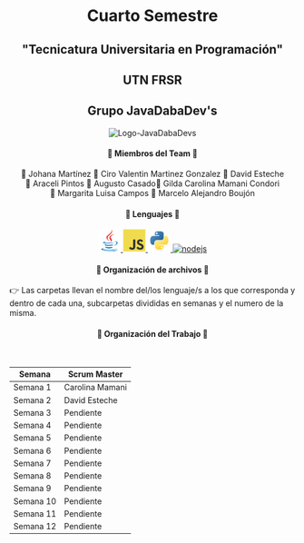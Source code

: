<h1 align="center">Cuarto Semestre</h1>
<h2 align="center">"Tecnicatura Universitaria en Programación"</h2>
<h2 align="center">UTN FRSR</h2>
<h2 align="center">Grupo JavaDabaDev's</h2>
<p align="center">
  <img 
src="https://camo.githubusercontent.com/69285f6bcec148b7811b634b4bbfdcb729dad910a0fcf0879342d29e7dbd8ad2/68747470733a2f2f692e6962622e636f2f734b7444364a772f63726f702d6a646576732e706e67" alt="Logo-JavaDabaDevs">
</p>

<h4 align="center">💠 Miembros del Team 💠</h4>

<p align="center">🔹 Johana Martínez 🔹 Ciro Valentin Martinez Gonzalez 🔹 David Esteche <br>🔹 Araceli Pintos 🔹 Augusto Casado🔹 Gilda Carolina Mamani Condori <br>🔹 Margarita Luisa Campos 🔹 Marcelo Alejandro Boujón</p>

<h4 align="center">💠 Lenguajes 💠</h4>

<p align="center"> 
  <a href="https://www.java.com" target="_blank" rel="noreferrer"> 
    <img src="https://raw.githubusercontent.com/devicons/devicon/master/icons/java/java-original.svg" alt="java" width="40" height="40"/>
  </a>
  <a href="https://developer.mozilla.org/en-US/docs/Web/JavaScript" target="_blank" rel="noreferrer">
    <img src="https://raw.githubusercontent.com/devicons/devicon/master/icons/javascript/javascript-original.svg" alt="javascript" width="40" height="40"/>
  </a>
  <a href="https://www.python.org" target="_blank" rel="noreferrer">
    <img src="https://raw.githubusercontent.com/devicons/devicon/master/icons/python/python-original.svg" alt="python" width="40" height="40"/>
  </a>
  <a href="https://nodejs.org/es" target="_blank" rel="noreferrer">
    <img src="https://nodejs.org/static/images/logo.svg" alt="nodejs" width="60" height="60"/>
  </a> 
  <!-- CON ESTE CÓDIGO PODEMOS SEGUIR AGREGANDO ICONOS
  <a href="" target="_blank" rel="noreferrer"> 
    <img src="" alt="" width="40" height="40"/>
  </a>
  -->
</p>

<h4 align="center">💠 Organización de archivos 💠</h4>

👉 Las carpetas llevan el nombre del/los lenguaje/s a los que corresponda y dentro de cada una, subcarpetas divididas en semanas y el numero de la misma.

<h4 align="center">💠 Organización del Trabajo 💠</h4><br>

| Semana | Scrum Master |
|--------|--------------|
|Semana 1|Carolina Mamani|
|Semana 2|David Esteche|
|Semana 3|Pendiente|
|Semana 4|Pendiente|
|Semana 5|Pendiente|
|Semana 6|Pendiente|
|Semana 7|Pendiente|
|Semana 8|Pendiente|
|Semana 9|Pendiente|
|Semana 10|Pendiente|
|Semana 11|Pendiente|
|Semana 12|Pendiente|





